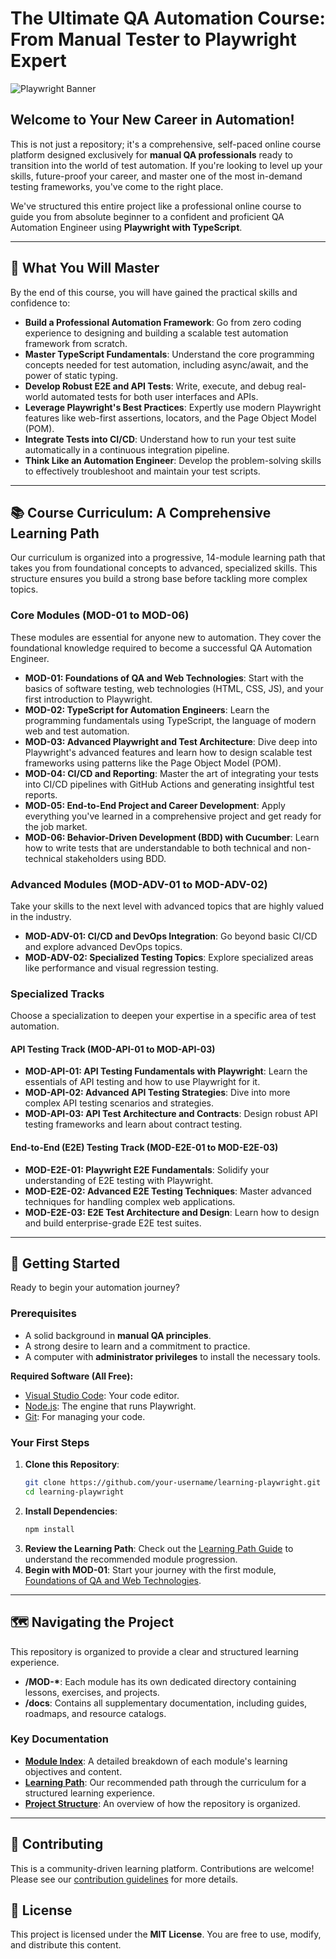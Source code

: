 # The Ultimate QA Automation Course: From Manual Tester to Playwright Expert

![Playwright Banner](https://playwright.dev/img/playwright-logo.svg)

## Welcome to Your New Career in Automation!

This is not just a repository; it's a comprehensive, self-paced online course platform designed exclusively for **manual QA professionals** ready to transition into the world of test automation. If you're looking to level up your skills, future-proof your career, and master one of the most in-demand testing frameworks, you've come to the right place.

We've structured this entire project like a professional online course to guide you from absolute beginner to a confident and proficient QA Automation Engineer using **Playwright with TypeScript**.

---

## 🎯 What You Will Master

By the end of this course, you will have gained the practical skills and confidence to:

-   **Build a Professional Automation Framework**: Go from zero coding experience to designing and building a scalable test automation framework from scratch.
-   **Master TypeScript Fundamentals**: Understand the core programming concepts needed for test automation, including async/await, and the power of static typing.
-   **Develop Robust E2E and API Tests**: Write, execute, and debug real-world automated tests for both user interfaces and APIs.
-   **Leverage Playwright's Best Practices**: Expertly use modern Playwright features like web-first assertions, locators, and the Page Object Model (POM).
-   **Integrate Tests into CI/CD**: Understand how to run your test suite automatically in a continuous integration pipeline.
-   **Think Like an Automation Engineer**: Develop the problem-solving skills to effectively troubleshoot and maintain your test scripts.

---

## 📚 Course Curriculum: A Comprehensive Learning Path

Our curriculum is organized into a progressive, 14-module learning path that takes you from foundational concepts to advanced, specialized skills. This structure ensures you build a strong base before tackling more complex topics.

### Core Modules (MOD-01 to MOD-06)

These modules are essential for anyone new to automation. They cover the foundational knowledge required to become a successful QA Automation Engineer.

-   **MOD-01: Foundations of QA and Web Technologies**: Start with the basics of software testing, web technologies (HTML, CSS, JS), and your first introduction to Playwright.
-   **MOD-02: TypeScript for Automation Engineers**: Learn the programming fundamentals using TypeScript, the language of modern web and test automation.
-   **MOD-03: Advanced Playwright and Test Architecture**: Dive deep into Playwright's advanced features and learn how to design scalable test frameworks using patterns like the Page Object Model (POM).
-   **MOD-04: CI/CD and Reporting**: Master the art of integrating your tests into CI/CD pipelines with GitHub Actions and generating insightful test reports.
-   **MOD-05: End-to-End Project and Career Development**: Apply everything you've learned in a comprehensive project and get ready for the job market.
-   **MOD-06: Behavior-Driven Development (BDD) with Cucumber**: Learn how to write tests that are understandable to both technical and non-technical stakeholders using BDD.

### Advanced Modules (MOD-ADV-01 to MOD-ADV-02)

Take your skills to the next level with advanced topics that are highly valued in the industry.

-   **MOD-ADV-01: CI/CD and DevOps Integration**: Go beyond basic CI/CD and explore advanced DevOps topics.
-   **MOD-ADV-02: Specialized Testing Topics**: Explore specialized areas like performance and visual regression testing.

### Specialized Tracks

Choose a specialization to deepen your expertise in a specific area of test automation.

#### API Testing Track (MOD-API-01 to MOD-API-03)

-   **MOD-API-01: API Testing Fundamentals with Playwright**: Learn the essentials of API testing and how to use Playwright for it.
-   **MOD-API-02: Advanced API Testing Strategies**: Dive into more complex API testing scenarios and strategies.
-   **MOD-API-03: API Test Architecture and Contracts**: Design robust API testing frameworks and learn about contract testing.

#### End-to-End (E2E) Testing Track (MOD-E2E-01 to MOD-E2E-03)

-   **MOD-E2E-01: Playwright E2E Fundamentals**: Solidify your understanding of E2E testing with Playwright.
-   **MOD-E2E-02: Advanced E2E Testing Techniques**: Master advanced techniques for handling complex web applications.
-   **MOD-E2E-03: E2E Test Architecture and Design**: Learn how to design and build enterprise-grade E2E test suites.

---

## 🚀 Getting Started

Ready to begin your automation journey?

### Prerequisites

-   A solid background in **manual QA principles**.
-   A strong desire to learn and a commitment to practice.
-   A computer with **administrator privileges** to install the necessary tools.

**Required Software (All Free):**

-   [Visual Studio Code](https://code.visualstudio.com/): Your code editor.
-   [Node.js](https://nodejs.org/en/download/): The engine that runs Playwright.
-   [Git](https://git-scm.com/downloads): For managing your code.

### Your First Steps

1.  **Clone this Repository**:
    ```bash
    git clone https://github.com/your-username/learning-playwright.git
    cd learning-playwright
    ```
2.  **Install Dependencies**:
    ```bash
    npm install
    ```
3.  **Review the Learning Path**: Check out the [Learning Path Guide](./docs/LEARNING_PATH.md) to understand the recommended module progression.
4.  **Begin with MOD-01**: Start your journey with the first module, [Foundations of QA and Web Technologies](./MOD-01_Foundations/).

---

## 🗺️ Navigating the Project

This repository is organized to provide a clear and structured learning experience.

-   **/MOD-\***: Each module has its own dedicated directory containing lessons, exercises, and projects.
-   **/docs**: Contains all supplementary documentation, including guides, roadmaps, and resource catalogs.

### Key Documentation

-   **[Module Index](./docs/MODULE_INDEX.md)**: A detailed breakdown of each module's learning objectives and content.
-   **[Learning Path](./docs/LEARNING_PATH.md)**: Our recommended path through the curriculum for a structured learning experience.
-   **[Project Structure](./docs/PROJECT_STRUCTURE.md)**: An overview of how the repository is organized.

---

## 🙌 Contributing

This is a community-driven learning platform. Contributions are welcome! Please see our [contribution guidelines](./CONTRIBUTING.md) for more details.

## 📄 License

This project is licensed under the **MIT License**. You are free to use, modify, and distribute this content.
